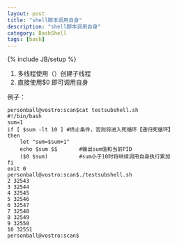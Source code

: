 ```yaml
---
layout: post
title: "shell脚本调用自身"
description: "shell脚本调用自身"
category: BashShell
tags: [bash]
---
```

{% include JB/setup %}

1. 多线程使用（）创建子线程
2. 直接使用$0 即可调用自身

例子：

	personball@vostro:scan$cat testsubshell.sh
	#!/bin/bash
	sum=1
	if [ $sum -lt 10 ] #终止条件，否则将进入死循环【递归死循环】
	then
	    let "sum=$sum+1"
	    echo $sum $$       #输出sum值和当前PID
	    ($0 $sum)          #sum小于10时将继续调用自身执行累加
	fi
	exit 0
	personball@vostro:scan$./testsubshell.sh
	2 32543
	3 32544
	4 32545
	5 32546
	6 32547
	7 32548
	8 32549
	9 32550
	10 32551
	personball@vostro:scan$
